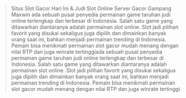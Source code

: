 > Situs Slot Gacor Hari Ini & Judi Slot Online Server Gacor Gampang Maxwin
> ada sebuah pusat penyedia permainan game taruhan judi online terlengkap dan terbesar di Indonesia. Salah satu game yang ditawarkan diantaranya adalah permainan slot online. Slot jadi pilihan favorit yang disukai sekaligus juga dipilih dan dimainkan banyak orang saat ini, bahkan menjadi permainan trending di Indonesia. Pemain bisa menikmati permainan slot gacor mudah menang dengan nilai RTP dan juga winrate tertinggiada sebuah pusat penyedia permainan game taruhan judi online terlengkap dan terbesar di Indonesia. Salah satu game yang ditawarkan diantaranya adalah permainan slot online. Slot jadi pilihan favorit yang disukai sekaligus juga dipilih dan dimainkan banyak orang saat ini, bahkan menjadi permainan trending di Indonesia. Pemain bisa menikmati permainan slot gacor mudah menang dengan nilai RTP dan juga winrate tertinggi
